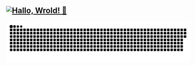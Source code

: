 <!--

### Hallo, Wrold! 👋
-->

<!--
**uiolee/uiolee** is a ✨ _special_ ✨ repository because its `README.md` (this file) appears on your GitHub profile.

Here are some ideas to get you started:

- 🔭 I’m currently working on ...
- 🌱 I’m currently learning ...
- 👯 I’m looking to collaborate on ...
- 🤔 I’m looking for help with ...
- 💬 Ask me about ...
- 📫 How to reach me: ...
- 😄 Pronouns: ...
- ⚡ Fun fact: ...
-->

## [![Hallo, Wrold! 👋](https://readme-typing-svg.demolab.com?font=Fira+Code&weight=500&pause=1000&center=true&vCenter=true&random=true&width=435&lines=Hallo%2C+Wrold!+%F0%9F%91%8B)](#)

<picture>
  <source media="(prefers-color-scheme: dark)" srcset="https://raw.githubusercontent.com/uiolee/uiolee/output/github-contribution-grid-snake-dark.svg" />
  <source media="(prefers-color-scheme: light)" srcset="https://raw.githubusercontent.com/uiolee/uiolee/output/github-contribution-grid-snake.svg" />
  <img alt="github-snake" src="https://raw.githubusercontent.com/uiolee/uiolee/output/github-contribution-grid-snake.svg" />
</picture>


